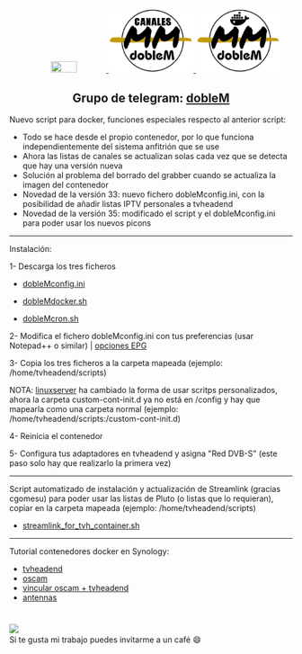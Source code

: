 <p align="center">
  <a href="https://github.com/davidmuma/EPG_dobleM"> <img src="https://raw.githubusercontent.com/davidmuma/EPG_dobleM/master/Images/logo_dobleM.png" width="30%" height="30%"> </a>
  <a href="https://github.com/davidmuma/Canales_dobleM"> <img src="https://raw.githubusercontent.com/davidmuma/Canales_dobleM/master/Images/logo_dobleM.png" width="30%" height="30%"> </a>
  <a href="https://github.com/davidmuma/Docker_dobleM"> <img src="https://raw.githubusercontent.com/davidmuma/Docker_dobleM/master/Images/logo_dobleM.png" width="30%" height="30%"> </a>
</p>

<h2 align="center">
  Grupo de telegram: <a href="https://t.me/EPG_dobleM">dobleM</a>
</h2>

Nuevo script para docker, funciones especiales respecto al anterior script:

- Todo se hace desde el propio contenedor, por lo que funciona independientemente del sistema anfitrión que se use
- Ahora las listas de canales se actualizan solas cada vez que se detecta que hay una versión nueva
- Solución al problema del borrado del grabber cuando se actualiza la imagen del contenedor
- Novedad de la versión 33: nuevo fichero dobleMconfig.ini, con la posibilidad de añadir listas IPTV personales a tvheadend
- Novedad de la versión 35: modificado el script y el dobleMconfig.ini para poder usar los nuevos picons

***
Instalación:

1- Descarga los tres ficheros

- <a href="https://kinolien.github.io/gitzip/?download=https://github.com/davidmuma/Docker_dobleM/blob/main/files/dobleMconfig.ini">dobleMconfig.ini</a>

- <a href="https://kinolien.github.io/gitzip/?download=https://github.com/davidmuma/Docker_dobleM/blob/main/files/dobleMdocker.sh">dobleMdocker.sh</a>

- <a href="https://kinolien.github.io/gitzip/?download=https://github.com/davidmuma/Docker_dobleM/blob/main/files/dobleMcron.sh">dobleMcron.sh</a>

2- Modifica el fichero dobleMconfig.ini con tus preferencias (usar Notepad++ o similar) | [ opciones EPG ](https://github.com/davidmuma/Docker_dobleM/blob/master/Varios/formatepg.md) 

3- Copia los tres ficheros a la carpeta mapeada (ejemplo: /home/tvheadend/scripts)

 NOTA:
<a href="https://www.linuxserver.io/blog/2019-09-14-customizing-our-containers">linuxserver</a>
ha cambiado la forma de usar scritps personalizados, ahora la carpeta custom-cont-init.d ya no está en /config y hay que mapearla como una carpeta normal (ejemplo: /home/tvheadend/scripts:/custom-cont-init.d)
  
4- Reinicia el contenedor

5- Configura tus adaptadores en tvheadend y asigna "Red DVB-S" (este paso solo hay que realizarlo la primera vez)

***
Script automatizado de instalación y actualización de Streamlink (gracias cgomesu) para poder usar las listas de Pluto (o listas que lo requieran), copiar en la carpeta mapeada (ejemplo: /home/tvheadend/scripts)
- <a href="https://kinolien.github.io/gitzip/?download=https://github.com/davidmuma/Docker_dobleM/blob/main/files/streamlink_for_tvh_container.sh">streamlink_for_tvh_container.sh</a>
***

Tutorial contenedores docker en Synology:
- <a href="https://github.com/davidmuma/Docker_dobleM/blob/main/Varios/tvdocker.md">tvheadend</a>
- <a href="https://github.com/davidmuma/Docker_dobleM/blob/main/Varios/osdocker.md">oscam</a>
- <a href="https://github.com/davidmuma/Docker_dobleM/blob/main/Varios/ostv.md">vincular oscam + tvheadend</a>
- <a href="https://github.com/davidmuma/Docker_dobleM/blob/main/Varios/andocker.md">antennas</a>
#
<a href="https://www.paypal.me/EPGdobleM"><img src="http://www.webgrabplus.com/sites/default/files/styles/thumbnail/public/badges/donation.png" style="height: auto !important;width: auto !important;" ></a>  
Si te gusta mi trabajo puedes invitarme a un café :smile:
